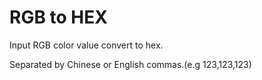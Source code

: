 # RGB to HEX

Input RGB color value convert to hex.

Separated by Chinese or English commas.(e.g 123,123,123)

